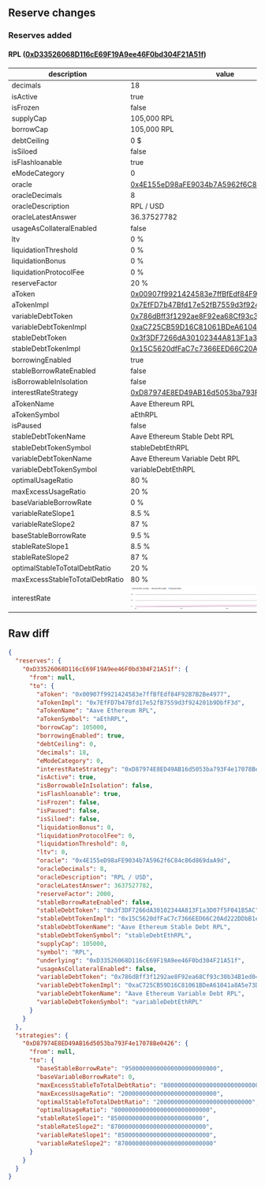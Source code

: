 ## Reserve changes

### Reserves added

#### RPL ([0xD33526068D116cE69F19A9ee46F0bd304F21A51f](https://etherscan.io/address/0xD33526068D116cE69F19A9ee46F0bd304F21A51f))

| description | value |
| --- | --- |
| decimals | 18 |
| isActive | true |
| isFrozen | false |
| supplyCap | 105,000 RPL |
| borrowCap | 105,000 RPL |
| debtCeiling | 0 $ |
| isSiloed | false |
| isFlashloanable | true |
| eModeCategory | 0 |
| oracle | [0x4E155eD98aFE9034b7A5962f6C84c86d869daA9d](https://etherscan.io/address/0x4E155eD98aFE9034b7A5962f6C84c86d869daA9d) |
| oracleDecimals | 8 |
| oracleDescription | RPL / USD |
| oracleLatestAnswer | 36.37527782 |
| usageAsCollateralEnabled | false |
| ltv | 0 % |
| liquidationThreshold | 0 % |
| liquidationBonus | 0 % |
| liquidationProtocolFee | 0 % |
| reserveFactor | 20 % |
| aToken | [0x00907f9921424583e7ffBfEdf84F92B7B2Be4977](https://etherscan.io/address/0x00907f9921424583e7ffBfEdf84F92B7B2Be4977) |
| aTokenImpl | [0x7EfFD7b47Bfd17e52fB7559d3f924201b9DbfF3d](https://etherscan.io/address/0x7EfFD7b47Bfd17e52fB7559d3f924201b9DbfF3d) |
| variableDebtToken | [0x786dBff3f1292ae8F92ea68Cf93c30b34B1ed04B](https://etherscan.io/address/0x786dBff3f1292ae8F92ea68Cf93c30b34B1ed04B) |
| variableDebtTokenImpl | [0xaC725CB59D16C81061BDeA61041a8A5e73DA9EC6](https://etherscan.io/address/0xaC725CB59D16C81061BDeA61041a8A5e73DA9EC6) |
| stableDebtToken | [0x3f3DF7266dA30102344A813F1a3D07f5F041B5AC](https://etherscan.io/address/0x3f3DF7266dA30102344A813F1a3D07f5F041B5AC) |
| stableDebtTokenImpl | [0x15C5620dfFaC7c7366EED66C20Ad222DDbB1eD57](https://etherscan.io/address/0x15C5620dfFaC7c7366EED66C20Ad222DDbB1eD57) |
| borrowingEnabled | true |
| stableBorrowRateEnabled | false |
| isBorrowableInIsolation | false |
| interestRateStrategy | [0xD87974E8ED49AB16d5053ba793F4e17078Be0426](https://etherscan.io/address/0xD87974E8ED49AB16d5053ba793F4e17078Be0426) |
| aTokenName | Aave Ethereum RPL |
| aTokenSymbol | aEthRPL |
| isPaused | false |
| stableDebtTokenName | Aave Ethereum Stable Debt RPL |
| stableDebtTokenSymbol | stableDebtEthRPL |
| variableDebtTokenName | Aave Ethereum Variable Debt RPL |
| variableDebtTokenSymbol | variableDebtEthRPL |
| optimalUsageRatio | 80 % |
| maxExcessUsageRatio | 20 % |
| baseVariableBorrowRate | 0 % |
| variableRateSlope1 | 8.5 % |
| variableRateSlope2 | 87 % |
| baseStableBorrowRate | 9.5 % |
| stableRateSlope1 | 8.5 % |
| stableRateSlope2 | 87 % |
| optimalStableToTotalDebtRatio | 20 % |
| maxExcessStableToTotalDebtRatio | 80 % |
| interestRate | ![ir](/.assets/a74b1b2d3fed4f05761618942237126d814b6f7e.svg) |


## Raw diff

```json
{
  "reserves": {
    "0xD33526068D116cE69F19A9ee46F0bd304F21A51f": {
      "from": null,
      "to": {
        "aToken": "0x00907f9921424583e7ffBfEdf84F92B7B2Be4977",
        "aTokenImpl": "0x7EfFD7b47Bfd17e52fB7559d3f924201b9DbfF3d",
        "aTokenName": "Aave Ethereum RPL",
        "aTokenSymbol": "aEthRPL",
        "borrowCap": 105000,
        "borrowingEnabled": true,
        "debtCeiling": 0,
        "decimals": 18,
        "eModeCategory": 0,
        "interestRateStrategy": "0xD87974E8ED49AB16d5053ba793F4e17078Be0426",
        "isActive": true,
        "isBorrowableInIsolation": false,
        "isFlashloanable": true,
        "isFrozen": false,
        "isPaused": false,
        "isSiloed": false,
        "liquidationBonus": 0,
        "liquidationProtocolFee": 0,
        "liquidationThreshold": 0,
        "ltv": 0,
        "oracle": "0x4E155eD98aFE9034b7A5962f6C84c86d869daA9d",
        "oracleDecimals": 8,
        "oracleDescription": "RPL / USD",
        "oracleLatestAnswer": 3637527782,
        "reserveFactor": 2000,
        "stableBorrowRateEnabled": false,
        "stableDebtToken": "0x3f3DF7266dA30102344A813F1a3D07f5F041B5AC",
        "stableDebtTokenImpl": "0x15C5620dfFaC7c7366EED66C20Ad222DDbB1eD57",
        "stableDebtTokenName": "Aave Ethereum Stable Debt RPL",
        "stableDebtTokenSymbol": "stableDebtEthRPL",
        "supplyCap": 105000,
        "symbol": "RPL",
        "underlying": "0xD33526068D116cE69F19A9ee46F0bd304F21A51f",
        "usageAsCollateralEnabled": false,
        "variableDebtToken": "0x786dBff3f1292ae8F92ea68Cf93c30b34B1ed04B",
        "variableDebtTokenImpl": "0xaC725CB59D16C81061BDeA61041a8A5e73DA9EC6",
        "variableDebtTokenName": "Aave Ethereum Variable Debt RPL",
        "variableDebtTokenSymbol": "variableDebtEthRPL"
      }
    }
  },
  "strategies": {
    "0xD87974E8ED49AB16d5053ba793F4e17078Be0426": {
      "from": null,
      "to": {
        "baseStableBorrowRate": "95000000000000000000000000",
        "baseVariableBorrowRate": 0,
        "maxExcessStableToTotalDebtRatio": "800000000000000000000000000",
        "maxExcessUsageRatio": "200000000000000000000000000",
        "optimalStableToTotalDebtRatio": "200000000000000000000000000",
        "optimalUsageRatio": "800000000000000000000000000",
        "stableRateSlope1": "85000000000000000000000000",
        "stableRateSlope2": "870000000000000000000000000",
        "variableRateSlope1": "85000000000000000000000000",
        "variableRateSlope2": "870000000000000000000000000"
      }
    }
  }
}
```